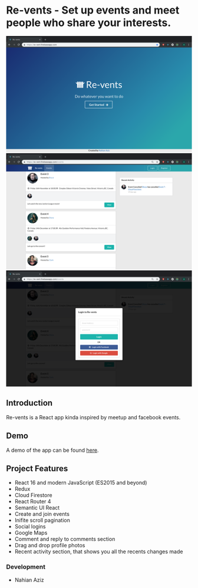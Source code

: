 # Re-vents - Set up events and meet people who share your interests.

![Re-vents - Intro](./revents-intro.png) ![Re-vents - Home](./revents-home.png) ![Re-vents - login](./revents-login.png)

## Introduction

Re-vents is a React app kinda inspired by meetup and facebook events. 

## Demo

A demo of the app can be found [here](https://re-vent.firebaseapp.com/).

## Project Features

- React 16 and modern JavaScript (ES2015 and beyond)
- Redux
- Cloud Firestore
- React Router 4
- Semantic UI React
- Create and join events
- Inifite scroll pagination
- Social logins
- Google Maps
- Comment and reply to comments section
- Drag and drop profile photos
- Recent activity section, that shows you all the recents changes made

### Development

- Nahian Aziz
